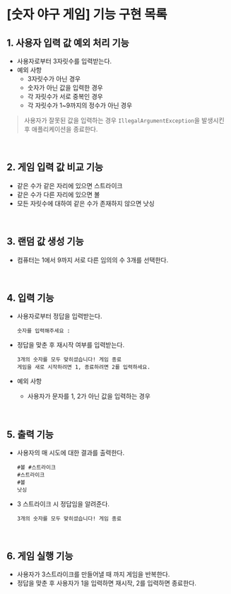 # [숫자 야구 게임] 기능 구현 목록

## 1. 사용자 입력 값 예외 처리 기능
- 사용자로부터 3자릿수를 입력받는다.
- 예외 사항
  - 3자릿수가 아닌 경우
  - 숫자가 아닌 값을 입력한 경우
  - 각 자릿수가 서로 중복인 경우
  - 각 자릿수가 1~9까지의 정수가 아닌 경우

> 사용자가 잘못된 값을 입력하는 경우 ```IllegalArgumentException```을 발생시킨 후 애플리케이션을 종료한다.

<br>

## 2. 게임 입력 값 비교 기능
- 같은 수가 같은 자리에 있으면 스트라이크
- 같은 수가 다른 자리에 있으면 볼
- 모든 자릿수에 대하여 같은 수가 존재하지 않으면 낫싱

<br>

## 3. 랜덤 값 생성 기능
- 컴퓨터는 1에서 9까지 서로 다른 임의의 수 3개를 선택한다.

<br>

## 4. 입력 기능
- 사용자로부터 정답을 입력받는다.
    ```
    숫자를 입력해주세요 : 
    ```
- 정답을 맞춘 후 재시작 여부를 입력받는다.
    ```
    3개의 숫자를 모두 맞히셨습니다! 게임 종료
    게임을 새로 시작하려면 1, 종료하려면 2를 입력하세요.
    ```

- 예외 사항
  - 사용자가 문자를 1, 2가 아닌 값을 입력하는 경우

<br>

## 5. 출력 기능
- 사용자의 매 시도에 대한 결과를 출력한다.
    ```
    #볼 #스트라이크
    #스트라이크
    #볼
    낫싱
    ```
- 3 스트라이크 시 정답임을 알려준다.
    ```
    3개의 숫자를 모두 맞히셨습니다! 게임 종료
    ```

<br>

## 6. 게임 실행 기능
- 사용자가 3스트라이크를 만들어낼 때 까지 게임을 반복한다.
- 정답을 맞춘 후 사용자가 1을 입력하면 재시작, 2를 입력하면 종료한다.
